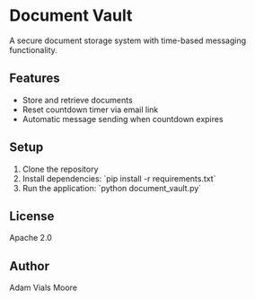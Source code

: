# Document Vault

A secure document storage system with time-based messaging functionality.

## Features
- Store and retrieve documents
- Reset countdown timer via email link
- Automatic message sending when countdown expires

## Setup
1. Clone the repository
2. Install dependencies: \`pip install -r requirements.txt\`
3. Run the application: \`python document_vault.py\`

## License
Apache 2.0

## Author
Adam Vials Moore
